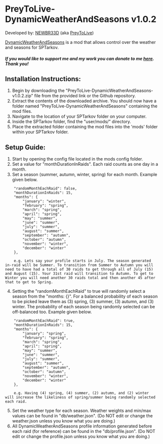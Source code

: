 # **PreyToLive-DynamicWeatherAndSeasons v1.0.2**

Developed by: [NEWBR33D](https://github.com/NEWBR33D) (aka [PreyToLive](https://hub.sp-tarkov.com/user/24548-preytolive/))

[DynamicWeatherAndSeasons](https://github.com/NEWBR33D/DynamicWeatherAndSeasons/) is a mod that allows control over the weather and seasons for SPTarkov.

#### ***If you would like to support me and my work you can donate to me [here](https://ko-fi.com/preytolive). Thank you!***

## **Installation Instructions:**
1. Begin by downloading the "PreyToLive-DynamicWeatherAndSeasons-v1.0.2.zip" file from the provided link or the Github repository.
2. Extract the contents of the downloaded archive. You should now have a folder named "PreyToLive-DynamicWeatherAndSeasons" containing the mod files.
3. Navigate to the location of your SPTarkov folder on your computer.
4. Inside the SPTarkov folder, find the "user/mods/" directory.
5. Place the extracted folder containing the mod files into the 'mods' folder within your SPTarkov folder.

## **Setup Guide:**
1. Start by opening the config file located in the mods config folder.
2. Set a value for "monthDurationInRaids". Each raid counts as one day in a month.
3. Set a season (summer, autumn, winter, spring) for each month. Example given below.
```
    "randomMonthEachRaid": false,
    "monthDurationInRaids": 15,
    "months": {
        "january": "winter",
        "february": "spring",
        "march": "spring",
        "april": "spring",
        "may": "summer",
        "june": "summer",
        "july": "summer",
        "august": "summer",
        "september": "autumn",
        "october": "autumn",
        "november": "winter",
        "december": "winter"
    },

    e.g. Lets say your profile starts in July. The season generated in-raid will be Summer. To transition from Summer to Autumn you will need to have had a total of 30 raids to get through all of July (15) and August (15). Your 31st raid will transition to Autumn. To get to Winter you will need another 30 raids total and then another 45 after that to get to Spring.
```
4. Setting the "randomMonthEachRaid" to true will randomly select a season from the "months: {}". For a balanced probability of each season to be picked leave them as (3) spring, (3) summer, (3) autumn, and (3) winter. The probability of each season being randomly selected can be off-balanced too. Example given below.
```
    "randomMonthEachRaid": true,
    "monthDurationInRaids": 15,
    "months": {
        "january": "spring",
        "february": "spring",
        "march": "spring",
        "april": "spring",
        "may": "summer",
        "june": "summer",
        "july": "summer",
        "august": "summer",
        "september": "autumn",
        "october": "autumn",
        "november": "winter",
        "december": "winter"
    },

    e.g. Having (4) spring, (4) summer, (2) autumn, and (2) winter will increase the likeliness of spring/summer being randomly selected each raid.
```
5. Set the weather type for each season. Weather weights and min/max values can be found in "db/weather.json". (Do NOT edit or change the weather.json unless you know what you are doing.)
6. All DynamicWeatherAndSeasons profile information generated before each raid (for reference) can be found in the "db/profile.json". (Do NOT edit or change the profile.json unless you know what you are doing.)